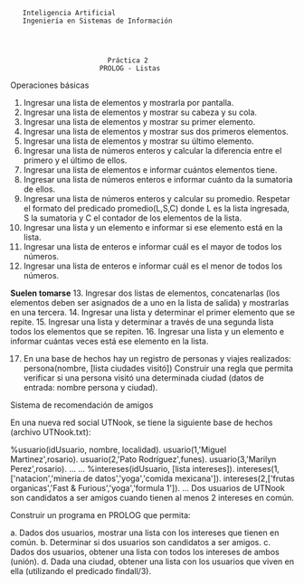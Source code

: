        Inteligencia Artificial
       Ingeniería en Sistemas de Información




                            Práctica 2
                          PROLOG - Listas

Operaciones básicas

1.    Ingresar una lista de elementos y mostrarla por pantalla.
2.    Ingresar una lista de elementos y mostrar su cabeza y su cola.
3.    Ingresar una lista de elementos y mostrar su primer elemento.
4.    Ingresar una lista de elementos y mostrar sus dos primeros elementos.
5.    Ingresar una lista de elementos y mostrar su último elemento.
6.    Ingresar una lista de números enteros y calcular la diferencia entre el
      primero y el último de ellos.
7.    Ingresar una lista de elementos e informar cuántos elementos tiene.
8.    Ingresar una lista de números enteros e informar cuánto da la
      sumatoria de ellos.
9.    Ingresar una lista de números enteros y calcular su promedio. Respetar
      el formato del predicado promedio(L,S,C) donde L es la lista ingresada,
      S la sumatoria y C el contador de los elementos de la lista.
10.   Ingresar una lista y un elemento e informar si ese elemento está en la lista.
11.   Ingresar una lista de enteros e informar cuál es el mayor de todos los números.
12.   Ingresar una lista de enteros e informar cuál es el menor de todos los números.

__Suelen tomarse__
13.   Ingresar dos listas de elementos, concatenarlas (los elementos deben
      ser asignados de a uno en la lista de salida) y mostrarlas en una
      tercera.
14.   Ingresar una lista y determinar el primer elemento que se repite.
15.   Ingresar una lista y determinar a través de una segunda lista todos los
      elementos que se repiten.
16.   Ingresar una lista y un elemento e informar cuántas veces está ese
      elemento en la lista.





17.   En una base de hechos hay un registro de personas y viajes realizados:
      persona(nombre, [lista ciudades visitó])
      Construir una regla que permita verificar si una persona visitó una
      determinada ciudad (datos de entrada: nombre persona y ciudad).

Sistema de recomendación de amigos

En una nueva red social UTNook, se tiene la siguiente base de hechos
(archivo UTNook.txt):

%usuario(idUsuario, nombre, localidad).
usuario(1,'Miguel Martinez',rosario).
usuario(2,'Pato Rodríguez',funes).
usuario(3,'Marilyn Perez',rosario).
…
…
%intereses(idUsuario, [lista intereses]).
intereses(1,['natacion','mineria de datos','yoga','comida mexicana']).
intereses(2,['frutas organicas','Fast & Furious','yoga','formula 1']).
…
Dos usuarios de UTNook son candidatos a ser amigos cuando tienen al
menos 2 intereses en común.

Construir un programa en PROLOG que permita:

   a. Dados dos usuarios, mostrar una lista con los intereses que tienen en
      común.
   b. Determinar si dos usuarios son candidatos a ser amigos.
   c. Dados dos usuarios, obtener una lista con todos los intereses de
      ambos (unión).
   d. Dada una ciudad, obtener una lista con los usuarios que viven en ella
      (utilizando el predicado findall/3).
